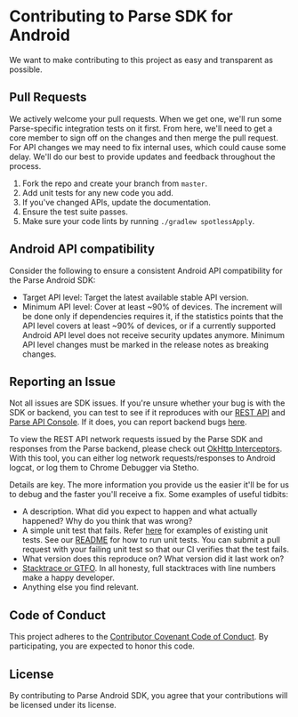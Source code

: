 # Contributing to Parse SDK for Android
We want to make contributing to this project as easy and transparent as possible.

## Pull Requests
We actively welcome your pull requests. When we get one, we'll run some Parse-specific integration tests on it first. From here, we'll need to get a core member to sign off on the changes and then merge the pull request. For API changes we may need to fix internal uses, which could cause some delay. We'll do our best to provide updates and feedback throughout the process.

1. Fork the repo and create your branch from `master`.
4. Add unit tests for any new code you add.
3. If you've changed APIs, update the documentation.
4. Ensure the test suite passes.
5. Make sure your code lints by running `./gradlew spotlessApply`.

## Android API compatibility

Consider the following to ensure a consistent Android API compatibility for the Parse Android SDK:
- Target API level: Target the latest available stable API version.
- Minimum API level: Cover at least ~90% of devices. The increment will be done only if dependencies requires it, if the statistics points that the API level covers at least ~90% of devices, or if a currently supported Android API level does not receive security updates anymore. Minimum API level changes must be marked in the release notes as breaking changes.

## Reporting an Issue
Not all issues are SDK issues. If you're unsure whether your bug is with the SDK or backend, you can test to see if it reproduces with our [REST API][rest-api] and [Parse API Console][parse-api-console]. If it does, you can report backend bugs [here][bug-reports].

To view the REST API network requests issued by the Parse SDK and responses from the Parse backend, please check out [OkHttp Interceptors][network-debugging-tool].  With this tool, you can either log network requests/responses to Android logcat, or log them to Chrome Debugger via Stetho.

Details are key. The more information you provide us the easier it'll be for us to debug and the faster you'll receive a fix. Some examples of useful tidbits:

* A description. What did you expect to happen and what actually happened? Why do you think that was wrong?
* A simple unit test that fails. Refer [here][tests-dir] for examples of existing unit tests. See our [README](README.md#usage) for how to run unit tests. You can submit a pull request with your failing unit test so that our CI verifies that the test fails.
* What version does this reproduce on? What version did it last work on?
* [Stacktrace or GTFO][stacktrace-or-gtfo]. In all honesty, full stacktraces with line numbers make a happy developer.
* Anything else you find relevant.

## Code of Conduct
This project adheres to the [Contributor Covenant Code of Conduct](https://github.com/parse-community/parse-server/blob/master/CODE_OF_CONDUCT.md). By participating, you are expected to honor this code.

## License
By contributing to Parse Android SDK, you agree that your contributions will be licensed under its license.

[stack-overflow]: http://stackoverflow.com/tags/parse.com
[bug-reports]: https://github.com/parse-community/parse-server
[rest-api]: http://docs.parseplatform.org/rest/guide/
[network-debugging-tool]: https://github.com/square/okhttp/wiki/Interceptors
[parse-api-console]: http://blog.parseplatform.org/announcements/introducing-the-parse-api-console/
[stacktrace-or-gtfo]: http://i.imgur.com/jacoj.jpg
[tests-dir]: /parse/src/test/java/com/parse
